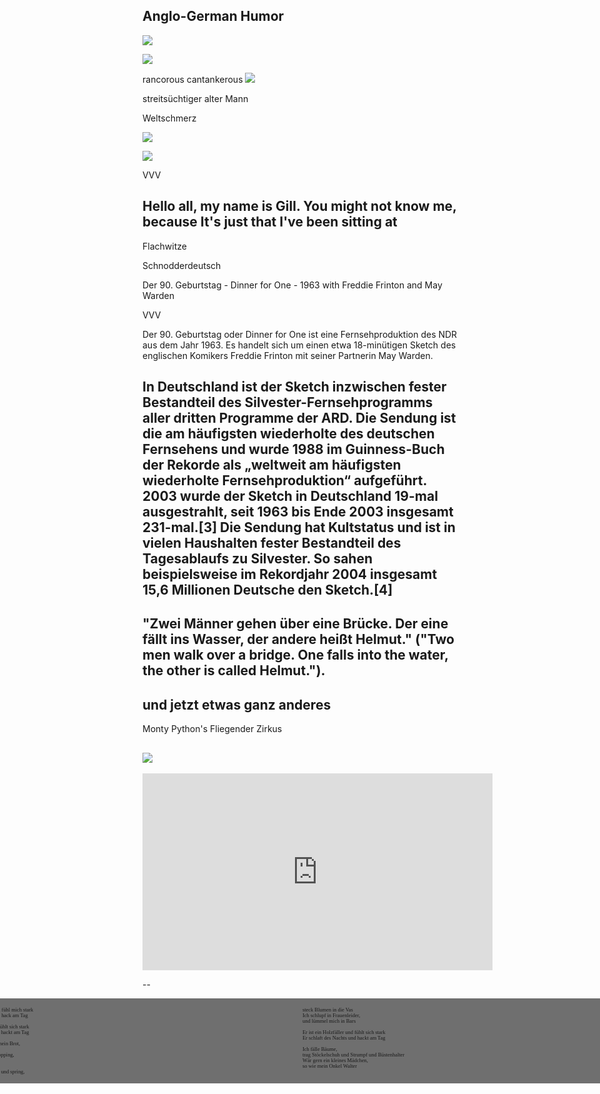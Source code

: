 ## Anglo-German Humor 

![](Pictures/oldMan.png)

![](Pictures/sleeping.png)

rancorous
cantankerous
![](Pictures/cantankerous.png)

streitsüchtiger alter Mann 



Weltschmerz

![](Pictures/dinner.png)

![](Pictures/dinner2.png)


VVV

Hello all,
my name is Gill. You might not know me, because 
It's just that I've been sitting at 
--

Flachwitze

Schnodderdeutsch

Der 90. Geburtstag - Dinner for One - 1963 with Freddie Frinton and May Warden

VVV

Der 90. Geburtstag oder Dinner for One ist eine Fernsehproduktion des NDR aus dem Jahr 1963. Es handelt sich um einen etwa 18-minütigen Sketch des englischen Komikers Freddie Frinton mit seiner Partnerin May Warden.

In Deutschland ist der Sketch inzwischen fester Bestandteil des Silvester-Fernsehprogramms aller dritten Programme der ARD. Die Sendung ist die am häufigsten wiederholte des deutschen Fernsehens und wurde 1988 im Guinness-Buch der Rekorde als „weltweit am häufigsten wiederholte Fernsehproduktion“ aufgeführt. 2003 wurde der Sketch in Deutschland 19-mal ausgestrahlt, seit 1963 bis Ende 2003 insgesamt 231-mal.[3] Die Sendung hat Kultstatus und ist in vielen Haushalten fester Bestandteil des Tagesablaufs zu Silvester. So sahen beispielsweise im Rekordjahr 2004 insgesamt 15,6 Millionen Deutsche den Sketch.[4] 
---
"Zwei Männer gehen über eine Brücke. Der eine fällt ins Wasser, der andere heißt Helmut." ("Two men walk over a bridge. One falls into the water, the other is called Helmut.").
---
und jetzt etwas ganz anderes
--
Monty Python's Fliegender Zirkus

![](Pictures/zirkus.png)
--
<!--.slide: data-background-video="" data-background-video-loop="true" data-background-video-muted="true"-->

<iframe width="560" height="315" src="https://www.youtube.com/embed/aiVOG199X2c" frameborder="0" allowfullscreen></iframe>

--

<div style="-webkit-columns: 400px 2; -moz-columns: 400px 2; columns: 300px 2; font-family: 'Bentham', serif;font-size:60%;text-align:left;background-color: rgba(0, 0, 0, .56);padding:14px;border-radius:7px;position:absolute;right:-100px;left:-100px;">
Ich bin ein Holzfäller und fühl mich stark
<br> Ich schlaf des Nachts und hack am Tag 
<br> 
<br> Er ist ein Holzfäller und fühlt sich stark
<br> Er schlaft des Nachts und hackt am Tag 
<br> 
<br> Ich fälle Bäume, ich ess mein Brot, 
<br> ich geh auf das WC
<br> Am Mittwoch geh ich shopping,
<br> kau Kekse zum kaffee 
<br> 
<br> Ich fälle Bäume und hupf und spring,
<br> steck Blumen in die Vas
<br> Ich schlupf in Frauenleider,
<br> und lümmel mich in Bars 
<br> 
<br> Er ist ein Holzfäller und fühlt sich stark
<br> Er schlaft des Nachts und hackt am Tag
<br> 
<br> Ich fälle Bäume,
<br> trag Stöckelschuh und Strumpf und Büstenhalter
<br> Wär gern ein kleines Mädchen,
<br> so wie mein Onkel Walter 
</div>